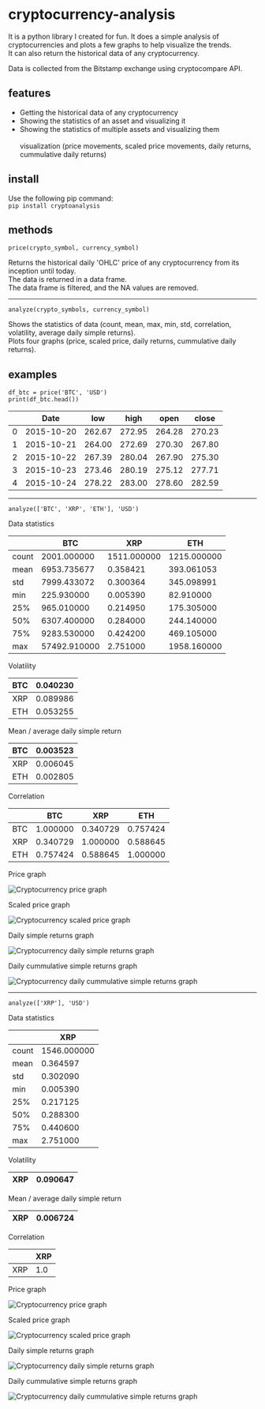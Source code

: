 # cryptocurrency-analysis

It is a python library I created for fun. It does a simple analysis of cryptocurrencies and plots a few graphs to help visualize the trends. <br>
It can also return the historical data of any cryptocurrency.

Data is collected from the Bitstamp exchange using cryptocompare API.

## features

* Getting the historical data of any cryptocurrency
* Showing the statistics of an asset and visualizing it
* Showing the statistics of multiple assets and visualizing them <br> <br>
visualization (price movements, scaled price movements, daily returns, cummulative daily returns)

## install
Use the following pip command: <br>
`pip install cryptoanalysis`

## methods

`price(crypto_symbol, currency_symbol)`

Returns the historical daily 'OHLC' price of any cryptocurrency from its inception until today. <br>
The data is returned in a data frame. <br>
The data frame is filtered, and the NA values are removed.

-------------------------------------------------------------

`analyze(crypto_symbols, currency_symbol)`

Shows the statistics of data (count, mean, max, min, std, correlation, volatility, average daily simple returns). <br>
Plots four graphs (price, scaled price, daily returns, cummulative daily returns).<br>

## examples

~~~~
df_btc = price('BTC', 'USD')
print(df_btc.head())
~~~~

|   | Date       | low    | high   | open   | close  |
|---|------------|--------|--------|--------|--------|
| 0 | 2015-10-20 | 262.67 | 272.95 | 264.28 | 270.23 |
| 1 | 2015-10-21 | 264.00 | 272.69 | 270.30 | 267.80 |
| 2 | 2015-10-22 | 267.39 | 280.04 | 267.90 | 275.30 |
| 3 | 2015-10-23 | 273.46 | 280.19 | 275.12 | 277.71 |
| 4 | 2015-10-24 | 278.22 | 283.00 | 278.60 | 282.59 |

-------------------------------------------------------------

~~~~
analyze(['BTC', 'XRP', 'ETH'], 'USD')
~~~~

Data statistics

|       | BTC          | XRP         | ETH         |
|-------|--------------|-------------|-------------|
| count | 2001.000000  | 1511.000000 | 1215.000000 |
| mean  | 6953.735677  | 0.358421    | 393.061053  |
| std   | 7999.433072  | 0.300364    | 345.098991  |
| min   | 225.930000   | 0.005390    | 82.910000   |
| 25%   | 965.010000   | 0.214950    | 175.305000  |
| 50%   | 6307.400000  | 0.284000    | 244.140000  |
| 75%   | 9283.530000  | 0.424200    | 469.105000  |
| max   | 57492.910000 | 2.751000    | 1958.160000 |

Volatility

| BTC | 0.040230 |
|-----|----------|
| XRP | 0.089986 |
| ETH | 0.053255 |

Mean / average daily simple return

| BTC | 0.003523 |
|-----|----------|
| XRP | 0.006045 |
| ETH | 0.002805 |
    
Correlation

|     | BTC      | XRP      | ETH      |
|-----|----------|----------|----------|
| BTC | 1.000000 | 0.340729 | 0.757424 |
| XRP | 0.340729 | 1.000000 | 0.588645 |
| ETH | 0.757424 | 0.588645 | 1.000000 |

Price graph

![Cryptocurrency price graph](https://github.com/breezy11/cryptocurrency-analysis/blob/master/plots/multi/mult-price.png)

Scaled price graph

![Cryptocurrency scaled price graph](https://github.com/breezy11/cryptocurrency-analysis/blob/master/plots/multi/mult-scaled-price.png)

Daily simple returns graph

![Cryptocurrency daily simple returns graph](https://github.com/breezy11/cryptocurrency-analysis/blob/master/plots/multi/mult-simple-returns.png)

Daily cummulative simple returns graph

![Cryptocurrency daily cummulative simple returns graph](https://github.com/breezy11/cryptocurrency-analysis/blob/master/plots/multi/mult-cumm-returns.png)

-------------------------------------------------------------

~~~~
analyze(['XRP'], 'USD')
~~~~

Data statistics

|       | XRP         |
|-------|-------------|
| count | 1546.000000 |
| mean  | 0.364597    |
| std   | 0.302090    |
| min   | 0.005390    |
| 25%   | 0.217125    |
| 50%   | 0.288300    |
| 75%   | 0.440600    |
| max   | 2.751000    |

Volatility

| XRP | 0.090647 |
|-----|----------|

Mean / average daily simple return

| XRP | 0.006724 |
|-----|----------|

Correlation

|     | XRP |
|-----|-----|
| XRP | 1.0 |

Price graph

![Cryptocurrency price graph](https://github.com/breezy11/cryptocurrency-analysis/blob/master/plots/uni/price-graph.png)

Scaled price graph

![Cryptocurrency scaled price graph](https://github.com/breezy11/cryptocurrency-analysis/blob/master/plots/uni/scaled-price.png)

Daily simple returns graph

![Cryptocurrency daily simple returns graph](https://github.com/breezy11/cryptocurrency-analysis/blob/master/plots/uni/simple-returns.png)

Daily cummulative simple returns graph

![Cryptocurrency daily cummulative simple returns graph](https://github.com/breezy11/cryptocurrency-analysis/blob/master/plots/uni/cumm-returns.png)
